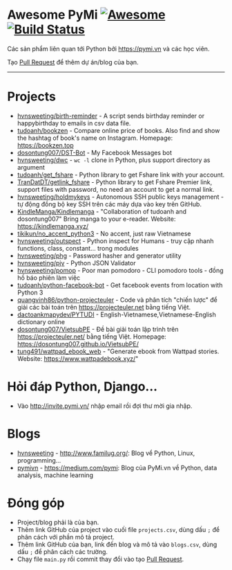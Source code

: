 # Awesome PyMi [![Awesome](https://cdn.rawgit.com/sindresorhus/awesome/d7305f38d29fed78fa85652e3a63e154dd8e8829/media/badge.svg)](https://github.com/sindresorhus/awesome) [![Build Status](https://travis-ci.org/pymivn/awesome.svg?branch=master)](https://travis-ci.org/pymivn/awesome)

Các sản phẩm liên quan tới Python bởi https://pymi.vn và các học viên.

Tạo [Pull Request](https://github.com/pymivn/awesome/pulls) để thêm dự án/blog của bạn.

- - -

# Projects

* [hvnsweeting/birth-reminder](https://github.com/hvnsweeting/birth-reminder) - A script sends birthday reminder or happybirthday to emails in csv data file.
* [tudoanh/bookzen](https://github.com/tudoanh/bookzen) - Compare online price of books. Also find and show the hashtag of book's name on Instagram. Homepage: https://bookzen.top
* [dosontung007/DST-Bot](https://github.com/dosontung007/DST-Bot) - My Facebook Messages bot
* [hvnsweeting/dwc](https://github.com/hvnsweeting/dwc) - `wc -l` clone in Python, plus support directory as argument
* [tudoanh/get_fshare](https://github.com/tudoanh/get_fshare) - Python library to get Fshare link with your account.
* [TranDatDT/getlink_fshare](https://github.com/TranDatDT/getlink_fshare) - Python library to get Fshare Premier link, support files with password, no need an account to get a normal link.
* [hvnsweeting/holdmykeys](https://github.com/hvnsweeting/holdmykeys) - Autonomous SSH public keys management - tự động đồng bộ key SSH trên các máy dựa vào key trên GitHub.
* [KindleManga/Kindlemanga](https://github.com/KindleManga/Kindlemanga) - "Collaboration of tudoanh and dosontung007" Bring manga to your e-reader. Website: https://kindlemanga.xyz/
* [tikikun/no_accent_python3](https://github.com/tikikun/no_accent_python3) - No accent, just raw Vietnamese
* [hvnsweeting/outspect](https://github.com/hvnsweeting/outspect) - Python inspect for Humans - truy cập nhanh functions, class, constant... trong modules
* [hvnsweeting/phg](https://github.com/hvnsweeting/phg) - Password hasher and generator utility
* [hvnsweeting/pjv](https://github.com/hvnsweeting/pjv) - Python JSON Validator
* [hvnsweeting/pomop](https://github.com/hvnsweeting/pomop) - Poor man pomodoro - CLI pomodoro tools - đồng hồ báo phiên làm việc
* [tudoanh/python-facebook-bot](https://github.com/tudoanh/python-facebook-bot) - Get facebook events from location with Python 3
* [quangvinh86/python-projecteuler](https://github.com/quangvinh86/python-projecteuler) - Code và phân tích "chiến lược" để giải các bài toán trên https://projecteuler.net bằng tiếng Việt.
* [dactoankmapydev/PYTUDI](https://github.com/dactoankmapydev/PYTUDI) - English-Vietnamese,Vietnamese-English dictionary online
* [dosontung007/VietsubPE](https://github.com/dosontung007/VietsubPE) - Đề bài giải toán lập trình trên https://projecteuler.net/ bằng tiếng Việt. Homepage: https://dosontung007.github.io/VietsubPE/
* [tung491/wattpad_ebook_web](https://github.com/tung491/wattpad_ebook_web) - "Generate ebook from Wattpad stories. Website: https://www.wattpadebook.xyz/"

# Hỏi đáp Python, Django...

- Vào http://invite.pymi.vn/ nhập email rồi đợi thư mời gia nhập.

# Blogs
* [hvnsweeting](https://github.com/hvnsweeting) - http://www.familug.org/: Blog vể Python, Linux, programming...
* [pymivn](https://github.com/pymivn) - https://medium.com/pymi: Blog của PyMi.vn về Python, data analysis, machine learning

# Đóng góp

- Project/blog phải là của bạn.
- Thêm link GitHub của project vào cuối file `projects.csv`, dùng dấu `;` để
  phân cách với phần mô tả project.
- Thêm link GitHub của bạn, link đến blog và mô tả vào `blogs.csv`, dùng dấu `;` để phân cách
  các trường.
- Chạy file `main.py` rồi commit thay đổi vào tạo [Pull Request](https://github.com/pymivn/awesome/pulls).
